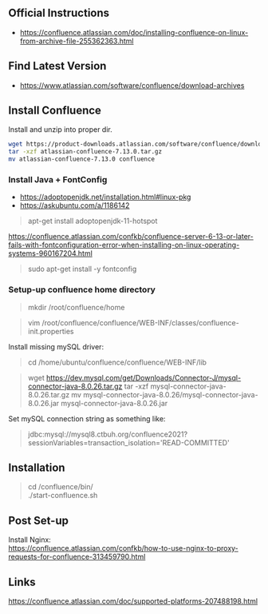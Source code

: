 ## Official Instructions

- https://confluence.atlassian.com/doc/installing-confluence-on-linux-from-archive-file-255362363.html

## Find Latest Version

- https://www.atlassian.com/software/confluence/download-archives

## Install Confluence

Install and unzip into proper dir.

```bash
wget https://product-downloads.atlassian.com/software/confluence/downloads/atlassian-confluence-7.13.0.tar.gz
tar -xzf atlassian-confluence-7.13.0.tar.gz
mv atlassian-confluence-7.13.0 confluence
```

### Install Java + FontConfig

- https://adoptopenjdk.net/installation.html#linux-pkg
- https://askubuntu.com/a/1186142

> apt-get install adoptopenjdk-11-hotspot

https://confluence.atlassian.com/confkb/confluence-server-6-13-or-later-fails-with-fontconfiguration-error-when-installing-on-linux-operating-systems-960167204.html

> sudo apt-get install -y fontconfig

### Setup-up confluence home directory

> mkdir /root/confluence/home

> vim /root/confluence/confluence/WEB-INF/classes/confluence-init.properties


Install missing mySQL driver:  

> cd /home/ubuntu/confluence/confluence/WEB-INF/lib

> wget https://dev.mysql.com/get/Downloads/Connector-J/mysql-connector-java-8.0.26.tar.gz
> tar -xzf mysql-connector-java-8.0.26.tar.gz
> mv mysql-connector-java-8.0.26/mysql-connector-java-8.0.26.jar mysql-connector-java-8.0.26.jar

Set mySQL connection string as something like:  
> jdbc:mysql://mysql8.ctbuh.org/confluence2021?sessionVariables=transaction_isolation='READ-COMMITTED'

## Installation

> cd /confluence/bin/  
> ./start-confluence.sh

## Post Set-up

Install Nginx:  
https://confluence.atlassian.com/confkb/how-to-use-nginx-to-proxy-requests-for-confluence-313459790.html

## Links

https://confluence.atlassian.com/doc/supported-platforms-207488198.html

